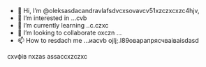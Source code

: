 - 👋 Hi, I’m @oleksasdacandravlafsdvcxsovavcv51xzczxcxzc4hjv,
- 👀 I’m interested in ...cvb
- 🌱 I’m currently learning ..c.czxc
- 💞️ I’m looking to collaborate oxczn ...
- 📫 How to resdach me ...иаcvb
ojlj;.l89оварапрясчваіваіsdasd
<!---счм
oleksandravlasova514/oleksandravlsacasovasda514 is a ✨ special ✨ repository because its `README.md` (this file) appears on your GitHub profile.x
You can click the Preview czxzxclink to take a look at your changes.
--->
cxvфів
nxzas
assaccxzczxc
